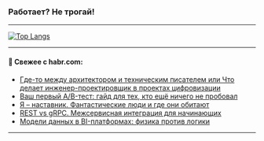 ### Работает? Не трогай!

---
<!--
#### 🛠️ Technical stack:

![Java](https://img.shields.io/badge/Java-informational?logo=Oracle&style=flat&logoColor=white&color=FF4500)
![Kotlin](https://img.shields.io/badge/Kotlin-informational?logo=Kotlin&style=flat&logoColor=white&color=774D97)
![TS](https://img.shields.io/badge/TypeScript-informational?logo=typeScript&style=flat&logoColor=black&color=017acc)
![Python](https://img.shields.io/badge/Python-informational?logo=Python&style=flat&logoColor=black&color=ffdd54) <br>
![Spring](https://img.shields.io/badge/Spring-informational?logo=Spring&style=flat&logoColor=white&color=6DB33F) 
![SpringBoot](https://img.shields.io/badge/SpringBoot-informational?logo=SpringBoot&style=flat&logoColor=white&color=6DB33F)
![Nest](https://img.shields.io/badge/NestJS-informational?logo=NestJS&style=flat&logoColor=white&color=E0234E) 
![NodeJS](https://img.shields.io/badge/NodeJS-informational?logo=node.js&style=flat&logoColor=white&color=70A760)<br>
![PostgreSQL](https://img.shields.io/badge/PostgreSQL-informational?logo=PostgreSQL&style=flat&logoColor=white&color=DAA520)
![MongoDB](https://img.shields.io/badge/MongoDB-informational?logo=MongoDB&style=flat&logoColor=white&color=870000)
![Apache](https://img.shields.io/badge/Apache-informational?logo=apache&style=flat&logoColor=white&color=f74e28)

___ 
-->

<!--- #### 🛠️ : --->

[![Top Langs](https://github-readme-stats-82jvfl3w3-advtsettinggmailcoms-projects.vercel.app/api/top-langs/?username=zloylis&langs_count=10&hide_title=true&title_color=e6edf3&size_weight=0.5&count_weight=0.5&layout=compact&hide_progress=true&hide_border=true&theme=dracula)](https://github.com/zloylis)

<!---


####  :octocat:&nbsp;&nbsp; Статистика:

![GitHub stats](https://github-readme-stats-u2qms2cxw-advtsettinggmailcoms-projects.vercel.app/api?username=zloylis&show_icons=true&hide_border=true&theme=dracula&title_color=e6edf3&include_all_commits=true&count_private=true&hide_rank=false&hide_title=true&rank_icon=github)
-->
---

#### 💬 Свежее с habr.com:

<!-- BLOG-POST-LIST:START -->
- [Где-то между архитектором и техническим писателем или Что делает инженер-проектировщик в проектах цифровизации](https://habr.com/ru/companies/zyfra/articles/860314/?utm_source=habrahabr&utm_medium=rss&utm_campaign=860314)
- [Ваш первый A/B-тест: гайд для тех, кто ещё ничего не пробовал](https://habr.com/ru/companies/otus/articles/859334/?utm_source=habrahabr&utm_medium=rss&utm_campaign=859334)
- [Я – наставник. Фантастические люди и где они обитают](https://habr.com/ru/companies/sportmaster_lab/articles/859912/?utm_source=habrahabr&utm_medium=rss&utm_campaign=859912)
- [REST vs gRPC. Межсервисная интеграция для начинающих](https://habr.com/ru/companies/ozontech/articles/859936/?utm_source=habrahabr&utm_medium=rss&utm_campaign=859936)
- [Модели данных в BI-платформах: физика против логики](https://habr.com/ru/companies/axenix/articles/860094/?utm_source=habrahabr&utm_medium=rss&utm_campaign=860094)
<!-- BLOG-POST-LIST:END -->

---
